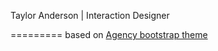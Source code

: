 Taylor Anderson | Interaction Designer

=========
based on [Agency bootstrap theme ](http://startbootstrap.com/templates/agency/)
